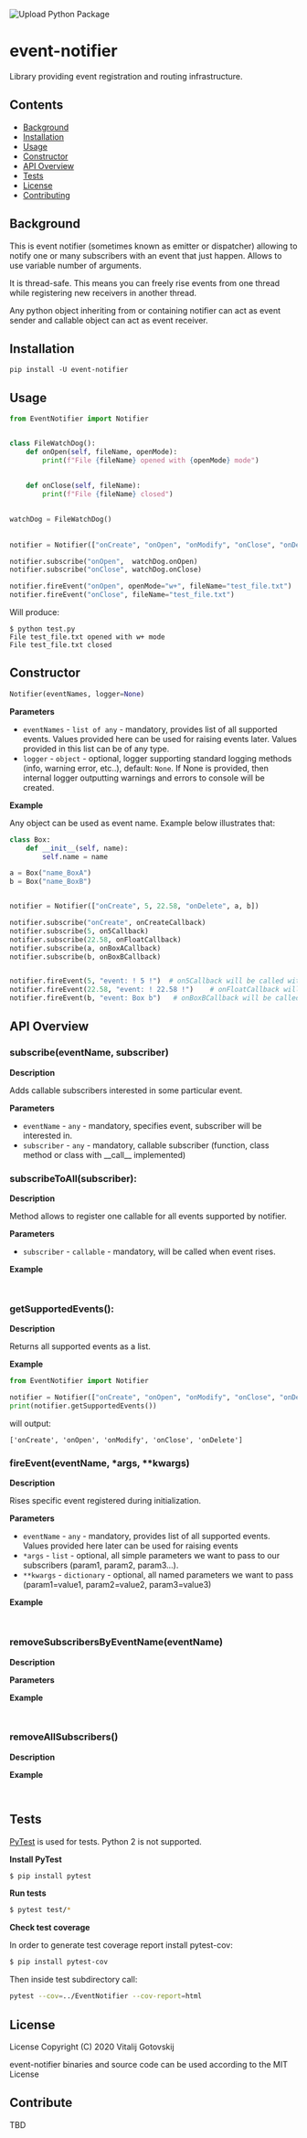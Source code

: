 ![Upload Python Package](https://github.com/vitalij555/event-notifier/workflows/Upload%20Python%20Package/badge.svg)

# event-notifier

Library providing event registration and routing infrastructure.

## Contents

- [Background](#background)
- [Installation](#installation)
- [Usage](#usage)
- [Constructor](#constructor)
- [API Overview](#api-overview)
- [Tests](#tests)
- [License](#license)
- [Contributing](#contributing)

## Background

This is event notifier (sometimes known as emitter or dispatcher) allowing to notify one or many subscribers with an event that just happen.
Allows to use variable number of arguments. 

It is thread-safe. This means you can freely rise events from one thread while registering new receivers in another thread.

Any python object inheriting from or containing notifier can act as event sender and callable object can act as event receiver.

## Installation

```
pip install -U event-notifier
```

## Usage

```python
from EventNotifier import Notifier


class FileWatchDog():
	def onOpen(self, fileName, openMode):
		print(f"File {fileName} opened with {openMode} mode")
		
			
	def onClose(self, fileName):
		print(f"File {fileName} closed")
	

watchDog = FileWatchDog()	
	
	
notifier = Notifier(["onCreate", "onOpen", "onModify", "onClose", "onDelete"])

notifier.subscribe("onOpen",  watchDog.onOpen)
notifier.subscribe("onClose", watchDog.onClose)

notifier.fireEvent("onOpen", openMode="w+", fileName="test_file.txt")  # order of named parameters is not important
notifier.fireEvent("onClose", fileName="test_file.txt")
```
Will produce:
```console
$ python test.py
File test_file.txt opened with w+ mode
File test_file.txt closed
```

## Constructor

```python
Notifier(eventNames, logger=None)
```

**Parameters**

- `eventNames` - `list of any` - mandatory, provides list of all supported events. Values provided here can be used for raising events later.
 Values provided in this list can be of any type.
- `logger` - `object` - optional, logger supporting standard logging methods (info, warning error, etc..), default: `None`. 
If None is provided, then internal logger outputting warnings and errors to console will be created.


**Example**

Any object can be used as event name. Example below illustrates that:

```python
class Box:
    def __init__(self, name):
        self.name = name

a = Box("name_BoxA")
b = Box("name_BoxB")


notifier = Notifier(["onCreate", 5, 22.58, "onDelete", a, b])

notifier.subscribe("onCreate", onCreateCallback)
notifier.subscribe(5, on5Callback)
notifier.subscribe(22.58, onFloatCallback)
notifier.subscribe(a, onBoxACallback)
notifier.subscribe(b, onBoxBCallback)


notifier.fireEvent(5, "event: ! 5 !")  # on5Callback will be called with "event: ! 5 !" as parameter
notifier.fireEvent(22.58, "event: ! 22.58 !")    # onFloatCallback will be called with "event: ! 22.58 !" as parameter
notifier.fireEvent(b, "event: Box b")   # onBoxBCallback will be called with "event: Box b" as parameter
```


## API Overview

### subscribe(eventName, subscriber)

**Description**

Adds callable subscribers interested in some particular event. 

**Parameters**

- `eventName` - `any` - mandatory, specifies event, subscriber will be interested in.
- `subscriber` - `any` - mandatory, callable subscriber (function, class method or class with \_\_call\_\_ implemented)


### subscribeToAll(subscriber):

**Description**

Method allows to register one callable for all events supported by notifier.

**Parameters**

- `subscriber` - `callable` - mandatory, will be called when event rises.

**Example**

```python

```

```console

```

### getSupportedEvents():

**Description**

Returns all supported events as a list.

**Example**

```python
from EventNotifier import Notifier

notifier = Notifier(["onCreate", "onOpen", "onModify", "onClose", "onDelete"])
print(notifier.getSupportedEvents())
```
will output:
```console
['onCreate', 'onOpen', 'onModify', 'onClose', 'onDelete']
```

### fireEvent(eventName, *args, **kwargs)

**Description**

Rises specific event registered during initialization.

**Parameters**

- `eventName` - `any` - mandatory, provides list of all supported events. Values provided here later can be used for raising events  
- `*args` - `list` - optional, all simple parameters we want to pass to our subscribers (param1, param2, param3...).
- `**kwargs` - `dictionary` - optional, all named parameters we want to pass (param1=value1, param2=value2, param3=value3) 

**Example**

```python

```

```console

```

### removeSubscribersByEventName(eventName)

**Description**

**Parameters**



**Example**

```python

```

```console

```

### removeAllSubscribers()

**Description**


**Example**

```python

```

```console

```



## Tests

[PyTest][pytest] is used for tests. Python 2 is not supported.

**Install PyTest**

```sh
$ pip install pytest
```

**Run tests**

```sh
$ pytest test/*
```

[pytest]: http://pytest.org/

**Check test coverage**

In order to generate test coverage report install pytest-cov:

```sh
$ pip install pytest-cov
```

Then inside test subdirectory call: 

```sh
pytest --cov=../EventNotifier --cov-report=html
```

## License

License
Copyright (C) 2020 Vitalij Gotovskij

event-notifier binaries and source code can be used according to the MIT License


## Contribute
TBD
